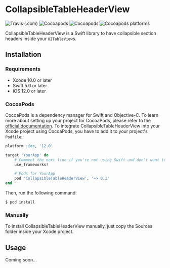 # CollapsibleTableHeaderView

![Travis (.com)](https://img.shields.io/travis/com/TheFlow95/CollapsibleTableHeaderView.svg)
![Cocoapods](https://img.shields.io/cocoapods/v/CollapsibleTableHeaderView.svg)
![Cocoapods](https://img.shields.io/cocoapods/l/CollapsibleTableHeaderView.svg)
![Cocoapods platforms](https://img.shields.io/cocoapods/p/CollapsibleTableHeaderView.svg)

CollapsibleTableHeaderView is a Swift library to have collapsible section headers inside your `UITableView`s.

## Installation

### Requirements

* Xcode 10.0 or later
* Swift 5.0 or later
* iOS 12.0 or later

### CocoaPods

CocoaPods is a dependency manager for Swift and Objective-C.
To learn more about setting up your project for CocoaPods, please refer to the [official documentation](https://cocoapods.org/#install).
To integrate CollapsibleTableHeaderView into your Xcode project using CocoaPods, you have to add it to your project's `Podfile`:

```ruby
platform :ios, '12.0'

target 'YourApp' do
    # Comment the next line if you're not using Swift and don't want to use dynamic frameworks
    use_frameworks!

    # Pods for YourApp
    pod 'CollapsibleTableHeaderView', '~> 0.1'
end
```

Then, run the following command:

```bash
$ pod install
```

### Manually

To install CollapsibleTableHeaderView manually, just copy the Sources folder inside your Xcode project.

## Usage

Coming soon…
